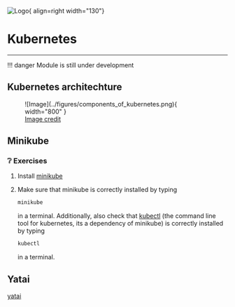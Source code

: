 ![Logo](../figures/icons/kubernetes.png){ align=right width="130"}

# Kubernetes

---

!!! danger
    Module is still under development

## Kubernetes architechture

<figure markdown>
  ![Image](../figures/components_of_kubernetes.png){ width="800" }
  <figcaption> <a href="https://kubernetes.io/docs/concepts/overview/components/"> Image credit </a> </figcaption>
</figure>

## Minikube

### ❔ Exercises

1. Install [minikube](https://minikube.sigs.k8s.io/docs/start/)

2. Make sure that minikube is correctly installed by typing

    ```bash
    minikube
    ```

    in a terminal. Additionally, also check that [kubectl](https://kubernetes.io/docs/reference/kubectl/kubectl/) (the
    command line tool for kubernetes, its a dependency of minikube) is correctly installed by typing

    ```bash
    kubectl
    ```

    in a terminal.

## Yatai

[yatai](https://github.com/bentoml/Yatai)
